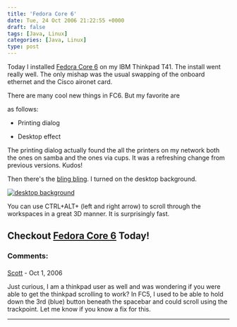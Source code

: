 ```yaml
---
title: 'Fedora Core 6'
date: Tue, 24 Oct 2006 21:22:55 +0000
draft: false
tags: [Java, Linux]
categories: [Java, Linux]
type: post
---
```


Today I installed [Fedora Core 6](http://fedoraproject.org/wiki/) on my IBM Thinkpad T41. The install went really well. The only mishap was the usual swapping of the onboard ethernet and the Cisco aironet card.

There are many cool new things in FC6. But my favorite are

as follows:

*   Printing dialog

*   Desktop effect

The printing dialog actually found the all the printers on my network both the ones on samba and the ones via cups. It was a refreshing change from previous versions. Kudos!

Then there's the [bling bling](http://en.wikipedia.org/wiki/Bling_bling). I turned on the desktop background.

[![desktop background](https://zeusville.files.wordpress.com/2006/10/desktop_bg.thumbnail.png)](https://zeusville.files.wordpress.com/2006/10/desktop_bg.png "desktop background")

You can use CTRL+ALT+ (left and right arrow) to scroll through the workspaces in a great 3D manner. It is surprisingly fast.

Checkout [Fedora Core 6](http://fedora.redhat.com/) Today!
---
### Comments:
####
[Scott]( "sgorsuch@gmail.com") - <time datetime="2006-10-30 15:11:45">Oct 1, 2006</time>

Just curious, I am a thinkpad user as well and was wondering if you were able to get the thinkpad scrolling to work? In FC5, I used to be able to hold down the 3rd (blue) button beneath the spacebar and could scroll using the trackpoint. Let me know if you know a fix for this.
<hr />
